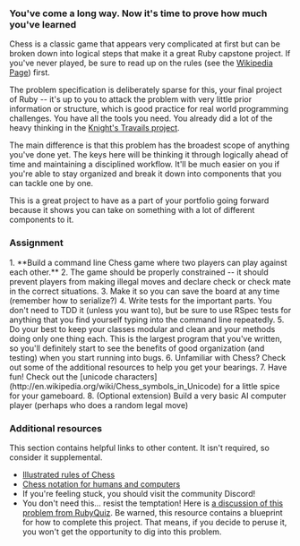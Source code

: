 ### You've come a long way.  Now it's time to prove how much you've learned

Chess is a classic game that appears very complicated at first but can be broken down into logical steps that make it a great Ruby capstone project.  If you've never played, be sure to read up on the rules (see the [Wikipedia Page](http://en.wikipedia.org/wiki/Chess)) first.

The problem specification is deliberately sparse for this, your final project of Ruby -- it's up to you to attack the problem with very little prior information or structure, which is good practice for real world programming challenges.  You have all the tools you need.  You already did a lot of the heavy thinking in the [Knight's Travails project](https://www.theodinproject.com/lessons/ruby-knights-travails).

The main difference is that this problem has the broadest scope of anything you've done yet.  The keys here will be thinking it through logically ahead of time and maintaining a disciplined workflow.  It'll be much easier on you if you're able to stay organized and break it down into components that you can tackle one by one.

This is a great project to have as a part of your portfolio going forward because it shows you can take on something with a lot of different components to it.

### Assignment

<div class="lesson-content__panel" markdown="1">
  1. **Build a command line Chess game where two players can play against each other.**
  2. The game should be properly constrained -- it should prevent players from making illegal moves and declare check or check mate in the correct situations.
  3. Make it so you can save the board at any time (remember how to serialize?)
  4. Write tests for the important parts.  You don't need to TDD it (unless you want to), but be sure to use RSpec tests for anything that you find yourself typing into the command line repeatedly.
  5. Do your best to keep your classes modular and clean and your methods doing only one thing each.  This is the largest program that you've written, so you'll definitely start to see the benefits of good organization (and testing) when you start running into bugs.
  6. Unfamiliar with Chess? Check out some of the additional resources to help you get your bearings.
  7. Have fun!  Check out the [unicode characters](http://en.wikipedia.org/wiki/Chess_symbols_in_Unicode) for a little spice for your gameboard.
  8. (Optional extension) Build a very basic AI computer player (perhaps who does a random legal move)
</div>

### Additional resources
This section contains helpful links to other content. It isn't required, so consider it supplemental.

* [Illustrated rules of Chess](http://www.chessvariants.org/d.chess/chess.html)
* [Chess notation for humans and computers](https://en.wikipedia.org/wiki/Chess_notation)
* If you're feeling stuck, you should visit the community Discord!
* You don't need this...  resist the temptation! Here is [a discussion of this problem from RubyQuiz](http://rubyquiz.com/quiz35.html). Be warned, this resource contains a blueprint for how to complete this project. That means, if you decide to peruse it, you won't get the opportunity to dig into this problem.
